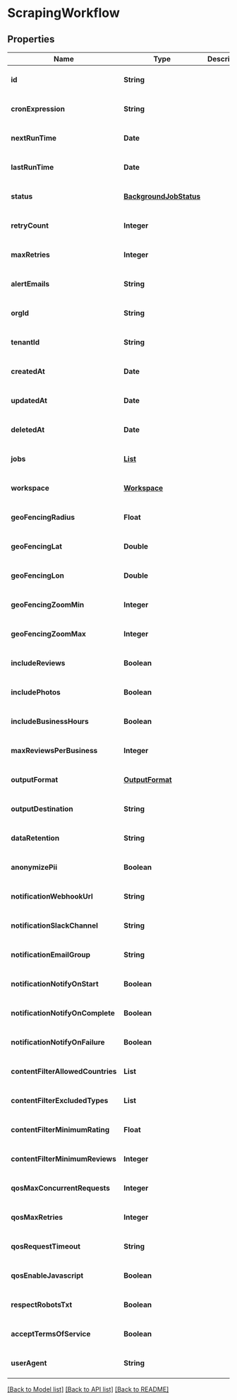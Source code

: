 # ScrapingWorkflow
## Properties

| Name | Type | Description | Notes |
|------------ | ------------- | ------------- | -------------|
| **id** | **String** |  | [optional] [default to null] |
| **cronExpression** | **String** |  | [optional] [default to null] |
| **nextRunTime** | **Date** |  | [optional] [default to null] |
| **lastRunTime** | **Date** |  | [optional] [default to null] |
| **status** | [**BackgroundJobStatus**](BackgroundJobStatus.md) |  | [optional] [default to null] |
| **retryCount** | **Integer** |  | [optional] [default to null] |
| **maxRetries** | **Integer** |  | [optional] [default to null] |
| **alertEmails** | **String** |  | [optional] [default to null] |
| **orgId** | **String** |  | [optional] [default to null] |
| **tenantId** | **String** |  | [optional] [default to null] |
| **createdAt** | **Date** |  | [optional] [default to null] |
| **updatedAt** | **Date** |  | [optional] [default to null] |
| **deletedAt** | **Date** |  | [optional] [default to null] |
| **jobs** | [**List**](ScrapingJob.md) |  | [optional] [default to null] |
| **workspace** | [**Workspace**](Workspace.md) |  | [optional] [default to null] |
| **geoFencingRadius** | **Float** |  | [optional] [default to null] |
| **geoFencingLat** | **Double** |  | [optional] [default to null] |
| **geoFencingLon** | **Double** |  | [optional] [default to null] |
| **geoFencingZoomMin** | **Integer** |  | [optional] [default to null] |
| **geoFencingZoomMax** | **Integer** |  | [optional] [default to null] |
| **includeReviews** | **Boolean** |  | [optional] [default to null] |
| **includePhotos** | **Boolean** |  | [optional] [default to null] |
| **includeBusinessHours** | **Boolean** |  | [optional] [default to null] |
| **maxReviewsPerBusiness** | **Integer** |  | [optional] [default to null] |
| **outputFormat** | [**OutputFormat**](OutputFormat.md) |  | [optional] [default to null] |
| **outputDestination** | **String** |  | [optional] [default to null] |
| **dataRetention** | **String** |  | [optional] [default to null] |
| **anonymizePii** | **Boolean** |  | [optional] [default to null] |
| **notificationWebhookUrl** | **String** |  | [optional] [default to null] |
| **notificationSlackChannel** | **String** |  | [optional] [default to null] |
| **notificationEmailGroup** | **String** |  | [optional] [default to null] |
| **notificationNotifyOnStart** | **Boolean** |  | [optional] [default to null] |
| **notificationNotifyOnComplete** | **Boolean** |  | [optional] [default to null] |
| **notificationNotifyOnFailure** | **Boolean** |  | [optional] [default to null] |
| **contentFilterAllowedCountries** | **List** |  | [optional] [default to null] |
| **contentFilterExcludedTypes** | **List** |  | [optional] [default to null] |
| **contentFilterMinimumRating** | **Float** |  | [optional] [default to null] |
| **contentFilterMinimumReviews** | **Integer** |  | [optional] [default to null] |
| **qosMaxConcurrentRequests** | **Integer** |  | [optional] [default to null] |
| **qosMaxRetries** | **Integer** |  | [optional] [default to null] |
| **qosRequestTimeout** | **String** |  | [optional] [default to null] |
| **qosEnableJavascript** | **Boolean** |  | [optional] [default to null] |
| **respectRobotsTxt** | **Boolean** |  | [optional] [default to null] |
| **acceptTermsOfService** | **Boolean** |  | [optional] [default to null] |
| **userAgent** | **String** |  | [optional] [default to null] |

[[Back to Model list]](../README.md#documentation-for-models) [[Back to API list]](../README.md#documentation-for-api-endpoints) [[Back to README]](../README.md)

